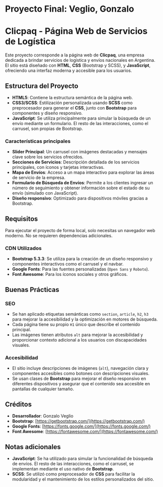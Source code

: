 # Proyecto Final: Veglio, Gonzalo

# Clicpaq - Página Web de Servicios de Logística

Este proyecto corresponde a la página web de **Clicpaq**, una empresa dedicada a brindar servicios de logística y envíos nacionales en Argentina. El sitio está diseñado con **HTML**, **CSS** (Bootstrap y SCSS), y **JavaScript**, ofreciendo una interfaz moderna y accesible para los usuarios.

## Estructura del Proyecto

- **HTML5**: Contiene la estructura semántica de la página web.
- **CSS3/SCSS**: Estilización personalizada usando **SCSS** como preprocesador para generar el **CSS**, junto con **Bootstrap** para componentes y diseño responsivo.
- **JavaScript**: Se utiliza principalmente para simular la búsqueda de un envío mediante un formulario. El resto de las interacciones, como el carrusel, son propias de Bootstrap.

### Características principales

- **Slider Principal**: Un carrusel con imágenes destacadas y mensajes clave sobre los servicios ofrecidos.
- **Secciones de Servicios**: Descripción detallada de los servicios principales, con íconos y tarjetas interactivas.
- **Mapa de Envíos**: Acceso a un mapa interactivo para explorar las áreas de servicio de la empresa.
- **Formulario de Búsqueda de Envíos**: Permite a los clientes ingresar un número de seguimiento y obtener información sobre el estado de su envío (simulado con JavaScript).
- **Diseño responsivo**: Optimizado para dispositivos móviles gracias a Bootstrap.

## Requisitos

Para ejecutar el proyecto de forma local, solo necesitas un navegador web moderno. No se requieren dependencias adicionales.

### CDN Utilizados

- **Bootstrap 5.3.3**: Se utiliza para la creación de un diseño responsivo y componentes interactivos como el carrusel y el navbar.
- **Google Fonts**: Para las fuentes personalizadas (`Open Sans` y `Roboto`).
- **Font Awesome**: Para los íconos sociales y otros gráficos.

## Buenas Prácticas

### SEO
- Se han aplicado etiquetas semánticas como `section`, `article`, `h2`, `h3` para mejorar la accesibilidad y la optimización en motores de búsqueda.
- Cada página tiene su propio `H1` único que describe el contenido principal.
- Las imágenes tienen atributos `alt` para mejorar la accesibilidad y proporcionar contexto adicional a los usuarios con discapacidades visuales.

### Accesibilidad
- El sitio incluye descripciones de imágenes (`alt`), navegación clara y componentes accesibles como botones con descripciones visuales.
- Se usan clases de **Bootstrap** para mejorar el diseño responsivo en diferentes dispositivos y asegurar que el contenido sea accesible en pantallas de cualquier tamaño.

## Créditos

- **Desarrollador**: Gonzalo Veglio
- **Bootstrap**: [https://getbootstrap.com/](https://getbootstrap.com/)
- **Google Fonts**: [https://fonts.google.com/](https://fonts.google.com/)
- **Font Awesome**: [https://fontawesome.com/](https://fontawesome.com/)

## Notas adicionales

- **JavaScript**: Se ha utilizado para simular la funcionalidad de búsqueda de envíos. El resto de las interacciones, como el carrusel, se implementan mediante el uso nativo de **Bootstrap**.
- **SCSS**: Se utilizó como preprocesador de **CSS** para facilitar la modularidad y el mantenimiento de los estilos personalizados del sitio. 
